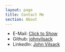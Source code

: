 ```yaml
---
layout: page
title: Contact Me
section: About
---
```

<ul>
	<li>E-Mail: <a href="javascript:alert('vilsack /\\T gmail.com')">Click to Show</a></li>
	<li>Github: <a href="https://github.com/johnvilsack" target="_blank">johnvilsack</a></li>
	<li>LinkedIn: <a href="https://www.linkedin.com/in/vilsack/" target="_blank">John Vilsack</a></li>
</ul>
